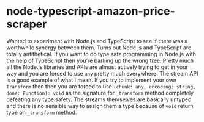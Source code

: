 node-typescript-amazon-price-scraper
====================================

Wanted to experiment with Node.js and TypeScript to see if there was a worthwhile synergy between them. Turns out Node.js and TypeScript are totally antithetical. If you want to do type safe programming in Node.js with the help of TypeScript then you're barking up the wrong tree. Pretty much all the Node.js libraries and APIs are almost actively trying to get in your way and you are forced to use `any` pretty much everywhere. The stream API is a good example of what I mean. If you try to implement your own `Transform` then then you are forced to use `(chunk: any, encoding: string, done: Function): void` as the signature for `_transform` method completely defeating any type safety. The streams themselves are basically untyped and there is no sensible way to assign them a type because of `void` return type on `_transform` method.
